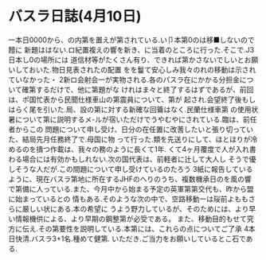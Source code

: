 # バスラ日誌(4月10日)

一本日0000から、の内第を置えが第されている.い卩本第0のは移■しないので饐に
新題ははない.ロ紀置複えの響を新き、に当着のところに行った.そこで.J3日本し0の場所には
道信材等がたくさん有り、できれば第かさないでしいとお願いしておいた.物日見表されたの配置
をを鬘て安心しみ我々のれの移動は示されていなかった・
2新ロ会射会一が実物される.各のパスラ在にかかる分担金について確第するだけで、他に第題がな
けれはま々と終了するはずであるが、前回は、ポ国忙表から民聞仕様車山の第震員について、第が
起され.会望終了後もしはらく尾を引いた.局、設の第に対する新確な回籥はなく.民蘭仕様車第
の使用状暑について第に説明するメ-ルが宿いただけでうやむやにされている.臨は、前任者からこの
問題について申し受け、日分の在任置に改蓍したいと張り切っていた、結局先月任務終了で.母国に物
って行った.類を先送りにして、ほとほりが冷めるのを擣つ作載は、我々の務のように長くて1年.
くて4ヶ月覆度で人が入れ書わる場合には有効かもしれない.次の国代表は、前軽者に辻して大人し
そうで優しそうな人だが.この間題について申し受けているのたろう
3紙に報告しているように、現在バスラ第地に所在するJHFのヘりのうち、複数機承日のを風の響
で第備に人っている.また、今月中から始まる予定の英軍第第交代も、昨から盟に始まっているとの
情もある.そのような次の中で、空路移動ーは珱前よももさらに厳しい状にある.本の希望に
うよう野力しているが、そのためには、より早い情報機供による、より早期の鋼整第が必受である。
また、移動目的もせて究方に伝え.その第要性を説明している.本第には、これらの点についてご了承
4本日快清.バスラ3+1名.種めて健第.
いただき.ご当力をお願いしているとこ石である.
